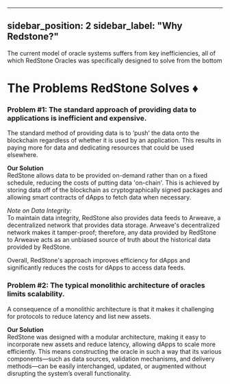 

---
sidebar_position: 2
sidebar_label: "Why Redstone?"
---

The current model of oracle systems suffers from key inefficiencies, all of which RedStone Oracles was specifically designed to solve from the bottom 

# The Problems RedStone Solves ♦️

### Problem #1: The standard approach of providing data to applications is inefficient and expensive.
The standard method of providing data is to ‘push’ the data onto the blockchain regardless of whether it is used by an application. This results in paying more for data and dedicating resources that could be used elsewhere.

**Our Solution**  
RedStone allows data to be provided on-demand rather than on a fixed schedule, reducing the costs of putting data 'on-chain'. This is achieved by storing data off of the blockchain as cryptographically signed packages and allowing smart contracts of dApps to fetch data when necessary.

*Note on Data Integrity:*  
To maintain data integrity, RedStone also provides data feeds to Arweave, a decentralized network that provides data storage. Arweave's decentralized network makes it tamper-proof; therefore, any data provided by RedStone to Arweave acts as an unbiased source of truth about the historical data provided by RedStone.

Overall, RedStone's approach improves efficiency for dApps and significantly reduces the costs for dApps to access data feeds.

### Problem #2: The typical monolithic architecture of oracles limits scalability.
A consequence of a monolithic architecture is that it makes it challenging for protocols to reduce latency and list new assets.

**Our Solution**  
RedStone was designed with a modular architecture, making it easy to incorporate new assets and reduce latency, allowing dApps to scale more efficiently. This means constructing the oracle in such a way that its various components—such as data sources, validation mechanisms, and delivery methods—can be easily interchanged, updated, or augmented without disrupting the system’s overall functionality.
